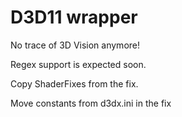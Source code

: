 # D3D11 wrapper
No trace of 3D Vision anymore!

Regex support is expected soon.

Copy ShaderFixes from the fix.

Move constants from d3dx.ini in the fix
